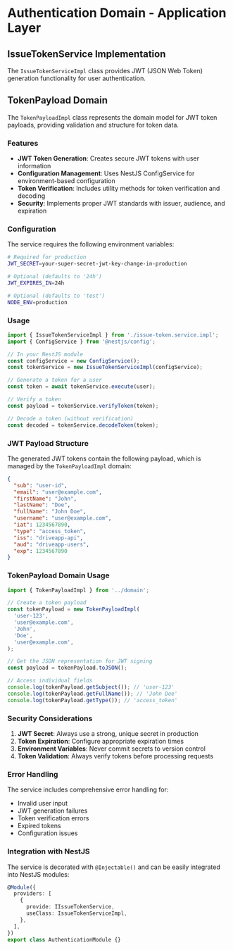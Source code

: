 # Authentication Domain - Application Layer

## IssueTokenService Implementation

The `IssueTokenServiceImpl` class provides JWT (JSON Web Token) generation functionality for user authentication.

## TokenPayload Domain

The `TokenPayloadImpl` class represents the domain model for JWT token payloads, providing validation and structure for token data.

### Features

- **JWT Token Generation**: Creates secure JWT tokens with user information
- **Configuration Management**: Uses NestJS ConfigService for environment-based configuration
- **Token Verification**: Includes utility methods for token verification and decoding
- **Security**: Implements proper JWT standards with issuer, audience, and expiration

### Configuration

The service requires the following environment variables:

```bash
# Required for production
JWT_SECRET=your-super-secret-jwt-key-change-in-production

# Optional (defaults to '24h')
JWT_EXPIRES_IN=24h

# Optional (defaults to 'test')
NODE_ENV=production
```

### Usage

```typescript
import { IssueTokenServiceImpl } from './issue-token.service.impl';
import { ConfigService } from '@nestjs/config';

// In your NestJS module
const configService = new ConfigService();
const tokenService = new IssueTokenServiceImpl(configService);

// Generate a token for a user
const token = await tokenService.execute(user);

// Verify a token
const payload = tokenService.verifyToken(token);

// Decode a token (without verification)
const decoded = tokenService.decodeToken(token);
```

### JWT Payload Structure

The generated JWT tokens contain the following payload, which is managed by the `TokenPayloadImpl` domain:

```json
{
  "sub": "user-id",
  "email": "user@example.com",
  "firstName": "John",
  "lastName": "Doe",
  "fullName": "John Doe",
  "username": "user@example.com",
  "iat": 1234567890,
  "type": "access_token",
  "iss": "driveapp-api",
  "aud": "driveapp-users",
  "exp": 1234567890
}
```

### TokenPayload Domain Usage

```typescript
import { TokenPayloadImpl } from '../domain';

// Create a token payload
const tokenPayload = new TokenPayloadImpl(
  'user-123',
  'user@example.com',
  'John',
  'Doe',
  'user@example.com',
);

// Get the JSON representation for JWT signing
const payload = tokenPayload.toJSON();

// Access individual fields
console.log(tokenPayload.getSubject()); // 'user-123'
console.log(tokenPayload.getFullName()); // 'John Doe'
console.log(tokenPayload.getType()); // 'access_token'
```

### Security Considerations

1. **JWT Secret**: Always use a strong, unique secret in production
2. **Token Expiration**: Configure appropriate expiration times
3. **Environment Variables**: Never commit secrets to version control
4. **Token Validation**: Always verify tokens before processing requests

### Error Handling

The service includes comprehensive error handling for:
- Invalid user input
- JWT generation failures
- Token verification errors
- Expired tokens
- Configuration issues

### Integration with NestJS

The service is decorated with `@Injectable()` and can be easily integrated into NestJS modules:

```typescript
@Module({
  providers: [
    {
      provide: IIssueTokenService,
      useClass: IssueTokenServiceImpl,
    },
  ],
})
export class AuthenticationModule {}
```
